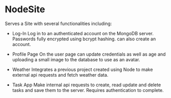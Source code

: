 # NodeSite
Serves a Site with several functionalities including:

* Log-In
Log in to an authenticated account on the MongoDB server.  Passwords fully encrypted using bcrypt hashing.
can also create an account.

* Profile Page
On the user page can update credentials as well as age and uploading a small image to the database to use as an avatar.

* Weather
Integrates a previous project created using Node to make external api requests and fetch weather data.

* Task App
Make internal api requests to create, read update and delete tasks and save them to the server.  Requires authentication to complete.
